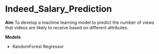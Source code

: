 # Indeed_Salary_Prediction #

**Aim** To develop a machine learning model to predict the number of views that videos are likely to receive based on different attributes.

**Models**

* RandomForest Regressor

